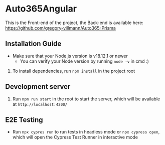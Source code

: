 # Auto365Angular

This is the Front-end of the project, the Back-end is available here: https://github.com/gregory-villmann/Auto365-Prisma

## Installation Guide

* Make sure that your Node.js version is v18.12.1 or newer
  * You can verify your Node version by running `node -v` in cmd :)

1. To install dependencies, run `npm install` in the project root

## Development server

1. Run `npm run start` in the root to start the server, which will be available at `http://localhost:4200/`

## E2E Testing

* Run `npx cypres run` to run tests in headless mode or `npx cypress open`, which will open the Cypress Test Runner in
  interactive mode
